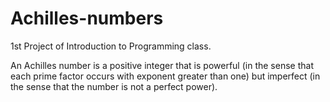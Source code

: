 # Achilles-numbers
1st Project of Introduction to Programming class.

An Achilles number is a positive integer that is powerful (in the sense that each prime factor occurs with exponent greater than one) but imperfect (in the sense that the number is not a perfect power).
